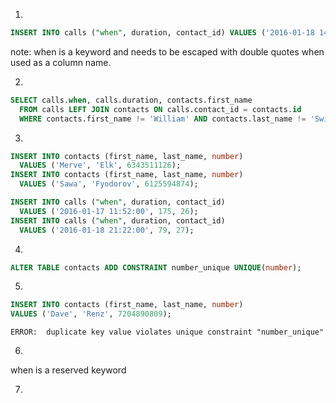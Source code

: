 1.
```sql
INSERT INTO calls ("when", duration, contact_id) VALUES ('2016-01-18 14:47:00', 632, 6);
```

note: when is a keyword and needs to be escaped with double quotes when used as a column name.


2.
```sql
SELECT calls.when, calls.duration, contacts.first_name
  FROM calls LEFT JOIN contacts ON calls.contact_id = contacts.id
  WHERE contacts.first_name != 'William' AND contacts.last_name != 'Swift';
```

3.
```sql
INSERT INTO contacts (first_name, last_name, number)
  VALUES ('Merve', 'Elk', 6343511126);
INSERT INTO contacts (first_name, last_name, number)
  VALUES ('Sawa', 'Fyodorov', 6125594874);

INSERT INTO calls ("when", duration, contact_id)
  VALUES ('2016-01-17 11:52:00', 175, 26);
INSERT INTO calls ("when", duration, contact_id)
  VALUES ('2016-01-18 21:22:00', 79, 27);
```

4.
```sql
ALTER TABLE contacts ADD CONSTRAINT number_unique UNIQUE(number);
```

5.
```sql
INSERT INTO contacts (first_name, last_name, number)
VALUES ('Dave', 'Renz', 7204890809);
```
`ERROR:  duplicate key value violates unique constraint "number_unique"`


6.
when is a reserved keyword


7.
